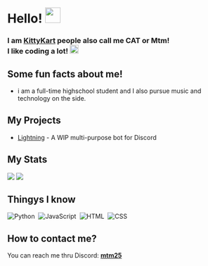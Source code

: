 <h1>Hello! <img src="https://cdn.discordapp.com/emojis/622096719332769793.gif" height="35px"></h1>

<h3>I am <a href="dis.gd/threads">KittyKart</a> people also call me CAT or Mtm!<br>I like coding a lot! <img src="https://cdn.discordapp.com/emojis/815903012924293120.gif" height="20px"></h3>

<h2>Some fun facts about me!</h2>

<ul>
    <li> i am a full-time highschool student and I also pursue music and technology on the side.</li>
</ul>

<h2>My Projects</h2>

<ul>
    <li><a href="https://github.com/KittyKart/lightning">Lightning</a> - A WIP multi-purpose bot for Discord</li>
</ul>

<h2>My Stats</h2>

<img src="https://github-readme-stats.vercel.app/api?username=kittykart&show_icons=true&theme=radical&count_private=true&include_all_commits=true">
<img src="https://github-readme-stats.vercel.app/api/top-langs/?username=kittykart&theme=radical&layout=compact">

<h2>Thingys I know</h2>

![Python](https://img.shields.io/badge/-Python-05122A?style=flat&logo=python)&nbsp;
![JavaScript](https://img.shields.io/badge/-JavaScript-05122A?style=flat&logo=javascript)&nbsp;
![HTML](https://img.shields.io/badge/-HTML-05122A?style=flat&logo=HTML5)&nbsp;
![CSS](https://img.shields.io/badge/-CSS-05122A?style=flat&logo=CSS3&logoColor=1572B6)&nbsp;

<h2>How to contact me?</h2>

<p>You can reach me thru Discord: <a href=""><b>mtm25</b></a></p>

